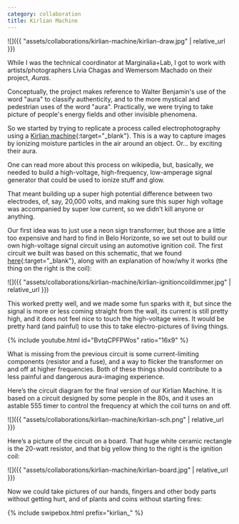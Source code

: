 ```yaml
---
category: collaboration
title: Kirlian Machine
---
```

![]({{ "assets/collaborations/kirlian-machine/kirlian-draw.jpg" | relative_url }})

While I was the technical coordinator at Marginalia+Lab, I got to work with artists/photographers Livia Chagas and Wemersom Machado on their project, *Auras*.

Conceptually, the project makes reference to Walter Benjamin's use of the word "aura" to classify authenticity, and to the more mystical and pedestrian uses of the word "aura". Practically, we were trying to take picture of people's energy fields and other invisible phenomena.

So we started by trying to replicate a process called electrophotography using a [Kirlian machine](http://en.wikipedia.org/wiki/Kirlian_photography){:target="_blank"}. This is a way to capture images by ionizing moisture particles in the air around an object. Or... by exciting their aura.

One can read more about this process on wikipedia, but, basically, we needed to build a high-voltage, high-frequency, low-amperage signal generator that could be used to ionize stuff and glow.

That meant building up a super high potential difference between two electrodes, of, say, 20,000 volts, and making sure this super high voltage was accompanied by super low current, so we didn’t kill anyone or anything.

Our first idea was to just use a neon sign transformer, but those are a little too expensive and hard to find in Belo Horizonte, so we set out to build our own high-voltage signal circuit using an automotive ignition coil. The first circuit we built was based on this schematic, that we found [here](http://wiki.4hv.org/index.php/Ignition_Coil){:target="_blank"}, along with an explanation of how/why it works (the thing on the right is the coil):

![]({{ "assets/collaborations/kirlian-machine/kirlian-ignitioncoildimmer.jpg" | relative_url }})

This worked pretty well, and we made some fun sparks with it, but since the signal is more or less coming straight from the wall, its current is still pretty high, and it does not feel nice to touch the high-voltage wires. It would be pretty hard (and painful) to use this to take electro-pictures of living things.

{% include youtube.html id="BvtqCPFPWos" ratio="16x9" %}

What is missing from the previous circuit is some current-limiting components (resistor and a fuse), and a way to flicker the transformer on and off at higher frequencies. Both of these things should contribute to a less painful and dangerous aura-imaging experience.

Here’s the circuit diagram for the final version of our Kirlian Machine. It is based on a circuit designed by some people in the 80s, and it uses an astable 555 timer to control the frequency at which the coil turns on and off.

![]({{ "assets/collaborations/kirlian-machine/kirlian-sch.png" | relative_url }})

Here’s a picture of the circuit on a board. That huge white ceramic rectangle is the 20-watt resistor, and that big yellow thing to the right is the ignition coil:

![]({{ "assets/collaborations/kirlian-machine/kirlian-board.jpg" | relative_url }})

Now we could take pictures of our hands, fingers and other body parts without getting hurt, and of plants and coins without starting fires:

{% include swipebox.html prefix="kirlian_" %}
